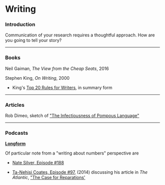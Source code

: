 # Writing

### Introduction

Communication of your research requires a thoughtful approach. How are you going to tell your story?

---
### Books

Neil Gaiman, _The View from the Cheap Seats_, 2016

Stephen King, _On Writing_, 2000

* King's [Top 20 Rules for Writers](http://www.openculture.com/2014/03/stephen-kings-top-20-rules-for-writers.html), in summary form

---
### Articles

Rob Dimeo, sketch of ["The Infectiousness of Pompous Language"](https://www.flickr.com/photos/dimeophotos/20775615464)


---
### Podcasts

**[Longform](https://longform.org/podcast)**

Of particular note from a "writing about numbers" perspective are

* [Nate Silver, Episode #188](https://longform.org/posts/longform-podcast-188-nate-silver)

* [Ta-Nehisi Coates, Episode #97](https://longform.org/posts/longform-podcast-97-ta-nehisi-coates), (2014) discussing his article in _The Atlantic_, ["The Case for Reparations'](http://www.theatlantic.com/magazine/archive/2014/06/the-case-for-reparations/361631/)
